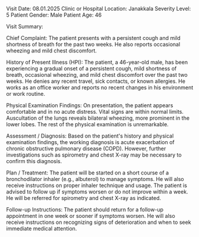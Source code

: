 Visit Date: 08.01.2025
Clinic or Hospital Location: Janakkala
Severity Level: 5
Patient Gender: Male
Patient Age: 46

Visit Summary:

Chief Complaint: The patient presents with a persistent cough and mild shortness of breath for the past two weeks. He also reports occasional wheezing and mild chest discomfort.

History of Present Illness (HPI): The patient, a 46-year-old male, has been experiencing a gradual onset of a persistent cough, mild shortness of breath, occasional wheezing, and mild chest discomfort over the past two weeks. He denies any recent travel, sick contacts, or known allergies. He works as an office worker and reports no recent changes in his environment or work routine.

Physical Examination Findings: On presentation, the patient appears comfortable and in no acute distress. Vital signs are within normal limits. Auscultation of the lungs reveals bilateral wheezing, more prominent in the lower lobes. The rest of the physical examination is unremarkable.

Assessment / Diagnosis: Based on the patient's history and physical examination findings, the working diagnosis is acute exacerbation of chronic obstructive pulmonary disease (COPD). However, further investigations such as spirometry and chest X-ray may be necessary to confirm this diagnosis.

Plan / Treatment: The patient will be started on a short course of a bronchodilator inhaler (e.g., albuterol) to manage symptoms. He will also receive instructions on proper inhaler technique and usage. The patient is advised to follow up if symptoms worsen or do not improve within a week. He will be referred for spirometry and chest X-ray as indicated.

Follow-up Instructions: The patient should return for a follow-up appointment in one week or sooner if symptoms worsen. He will also receive instructions on recognizing signs of deterioration and when to seek immediate medical attention.